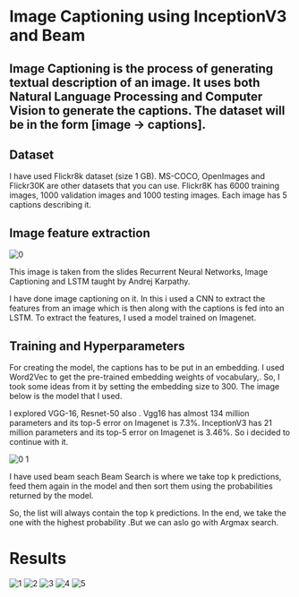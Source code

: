 #
# Image Captioning using InceptionV3 and Beam

## Image Captioning is the process of **generating textual description of an image**. It uses both Natural Language Processing and Computer Vision to generate the captions. The dataset will be in the form [image → captions].

## Dataset

I have used Flickr8k dataset (size 1 GB). MS-COCO, OpenImages and Flickr30K are other datasets that you can use. Flickr8K has 6000 training images, 1000 validation images and 1000 testing images. Each image has 5 captions describing it.

## Image feature extraction

![0](https://user-images.githubusercontent.com/44580998/80075155-e2b72300-8567-11ea-8e73-dd5e092cd040.jpg)

This image is taken from the slides Recurrent Neural Networks, Image Captioning and LSTM taught by Andrej Karpathy.

I have done image captioning on it.  In this i used a CNN to extract the features from an image which is then along with the captions is fed into an LSTM. To extract the features, I used a model trained on Imagenet.

## Training and Hyperparameters

For creating the model, the captions has to be put in an embedding. I used Word2Vec to get the pre-trained embedding weights of vocabulary,. So, I took some ideas from it by setting the embedding size to 300. The image below is the model that I used.

I explored VGG-16, Resnet-50 also . Vgg16 has almost 134 million parameters and its top-5 error on Imagenet is 7.3%. InceptionV3 has 21 million parameters and its top-5 error on Imagenet is 3.46%.  So i decided to continue with it.


![0 1](https://user-images.githubusercontent.com/44580998/80075152-e0ed5f80-8567-11ea-96ca-2204b800804f.PNG)


I have used beam seach Beam Search is where we take top k predictions, feed them again in the model and then sort them using the probabilities returned by the model.

So, the list will always contain the top k predictions. In the end, we take the one with the highest probability .But we can aslo go with Argmax search.

# **Results**

![1](https://user-images.githubusercontent.com/44580998/80075158-e34fb980-8567-11ea-8cb8-30629f4263d4.PNG)
![2](https://user-images.githubusercontent.com/44580998/80075165-e77bd700-8567-11ea-98d5-3fb52e9fd3f5.PNG)
![3](https://user-images.githubusercontent.com/44580998/80075118-d16e1680-8567-11ea-99f4-151ab18241c7.PNG)
![4](https://user-images.githubusercontent.com/44580998/80075130-d6cb6100-8567-11ea-8efc-e6ef755341c3.PNG)
![5](https://user-images.githubusercontent.com/44580998/80075141-da5ee800-8567-11ea-8d66-7988b4e26ba8.PNG)
